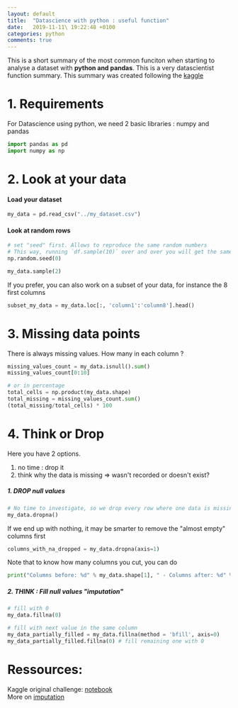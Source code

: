 ```yaml
---
layout: default
title:  "Datascience with python : useful function"
date:   2019-11-11\ 19:22:48 +0100
categories: python
comments: true
---
```


This is a short summary of the most common funciton when starting to analyse a dataset with **python and pandas**. This is a very datascientist function summary. This summary was created following the [kaggle](https://www.kaggle.com/rtatman/data-cleaning-challenge-handling-missing-values)


# 1. Requirements

For Datascience using python, we need 2 basic libraries : numpy and pandas

```python
import pandas as pd
import numpy as np
```


# 2. Look at your data

#### Load your dataset
```python
my_data = pd.read_csv("../my_dataset.csv")
```

#### Look at random rows
```python
# set "seed" first. Allows to reproduce the same random numbers
# This way, running `df.sample(10)` over and over you will get the same sequence
np.random.seed(0)

my_data.sample(2)
```

If you prefer, you can also work on a subset of your data, for instance the 8 first columns
```python
subset_my_data = my_data.loc[:, 'column1':'column8'].head()
```


# 3. Missing data points

There is always missing values. How many in each column ?
```python
missing_values_count = my_data.isnull().sum()
missing_values_count[0:10]

# or in percentage
total_cells = np.product(my_data.shape)
total_missing = missing_values_count.sum()
(total_missing/total_cells) * 100
```

# 4. Think or Drop

Here you have 2 options.
1. no time : drop it
2. think why the data is missing => wasn't recorded or doesn't exist?

##### 1. __DROP__ null values
```python
# No time to investigate, so we drop every row where one data is missing
my_data.dropna()
```
If we end up with nothing, it may be smarter to remove the "almost empty" columns first

```python
columns_with_na_dropped = my_data.dropna(axis=1)
```

Note that to know how many columns you cut, you can do
```python
print("Columns before: %d" % my_data.shape[1], " - Columns after: %d" % columns_with_na_dropped.shape[1])
```

##### 2. __THINK__ : Fill null values "_imputation_"
```python
# fill with 0
my_data.fillna(0)

# fill with next value in the same column
my_data_partially_filled = my_data.fillna(method = 'bfill', axis=0)
my_data_partially_filled.fillna(0) # fill remaining one with 0
```

# Ressources:

Kaggle original challenge: [notebook](https://www.kaggle.com/rtatman/data-cleaning-challenge-handling-missing-values)  
More on [imputation](https://www.kaggle.com/dansbecker/handling-missing-values)
